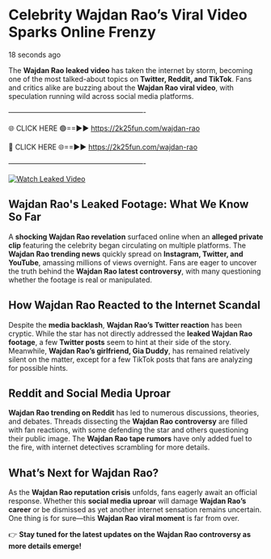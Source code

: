 # Celebrity Wajdan Rao’s Viral Video Sparks Online Frenzy

18 seconds ago

The **Wajdan Rao leaked video** has taken the internet by storm, becoming one of the most talked-about topics on **Twitter, Reddit, and TikTok**. Fans and critics alike are buzzing about the **Wajdan Rao viral video**, with speculation running wild across social media platforms.

———————————————————-

🌐 CLICK HERE 🟢==►► https://2k25fun.com/wajdan-rao

🔴 CLICK HERE 🌐==►► https://2k25fun.com/wajdan-rao

———————————————————-

[![Watch Leaked Video](https://miro.medium.com/v2/resize:fit:828/format:webp/1*cilzJN44JGOrTw9NJCrNHA.gif "Watch Leaked Video")](https://2k25fun.com/wajdan-rao)

## **Wajdan Rao's Leaked Footage: What We Know So Far**  
A **shocking Wajdan Rao revelation** surfaced online when an **alleged private clip** featuring the celebrity began circulating on multiple platforms. The **Wajdan Rao trending news** quickly spread on **Instagram, Twitter, and YouTube**, amassing millions of views overnight. Fans are eager to uncover the truth behind the **Wajdan Rao latest controversy**, with many questioning whether the footage is real or manipulated.  

## **How Wajdan Rao Reacted to the Internet Scandal**  
Despite the **media backlash**, **Wajdan Rao’s Twitter reaction** has been cryptic. While the star has not directly addressed the **leaked Wajdan Rao footage**, a few **Twitter posts** seem to hint at their side of the story. Meanwhile, **Wajdan Rao’s girlfriend, Gia Duddy**, has remained relatively silent on the matter, except for a few TikTok posts that fans are analyzing for possible hints.  

## **Reddit and Social Media Uproar**  
**Wajdan Rao trending on Reddit** has led to numerous discussions, theories, and debates. Threads dissecting the **Wajdan Rao controversy** are filled with fan reactions, with some defending the star and others questioning their public image. The **Wajdan Rao tape rumors** have only added fuel to the fire, with internet detectives scrambling for more details.  

## **What’s Next for Wajdan Rao?**  
As the **Wajdan Rao reputation crisis** unfolds, fans eagerly await an official response. Whether this **social media uproar** will damage **Wajdan Rao’s career** or be dismissed as yet another internet sensation remains uncertain. One thing is for sure—this **Wajdan Rao viral moment** is far from over.  

👉 **Stay tuned for the latest updates on the Wajdan Rao controversy as more details emerge!**  
